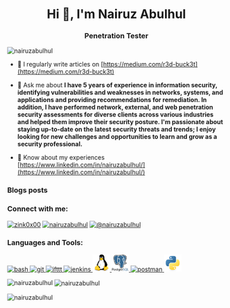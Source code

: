 <h1 align="center">Hi 👋, I'm Nairuz Abulhul</h1>
<h3 align="center">Penetration Tester</h3>

<p align="left"> <img src="https://komarev.com/ghpvc/?username=nairuzabulhul&label=Profile%20views&color=0e75b6&style=flat" alt="nairuzabulhul" /> </p>

- 📝 I regularly write articles on [https://medium.com/r3d-buck3t](https://medium.com/r3d-buck3t)

- 💬 Ask me about **I have 5 years of experience in information security, identifying vulnerabilities and weaknesses in networks, systems, and applications and providing recommendations for remediation. In addition, I have performed network, external, and web penetration security assessments for diverse clients across various industries and helped them improve their security posture. I'm passionate about staying up-to-date on the latest security threats and trends; I enjoy looking for new challenges and opportunities to learn and grow as a security professional.**

- 📄 Know about my experiences [https://www.linkedin.com/in/nairuzabulhul/](https://www.linkedin.com/in/nairuzabulhul/)

### Blogs posts
<!-- BLOG-POST-LIST:START -->
<!-- BLOG-POST-LIST:END -->

<h3 align="left">Connect with me:</h3>
<p align="left">
<a href="https://twitter.com/zink0x00" target="blank"><img align="center" src="https://raw.githubusercontent.com/rahuldkjain/github-profile-readme-generator/master/src/images/icons/Social/twitter.svg" alt="zink0x00" height="30" width="40" /></a>
<a href="https://linkedin.com/in/nairuzabulhul" target="blank"><img align="center" src="https://raw.githubusercontent.com/rahuldkjain/github-profile-readme-generator/master/src/images/icons/Social/linked-in-alt.svg" alt="nairuzabulhul" height="30" width="40" /></a>
<a href="https://medium.com/@nairuzabulhul" target="blank"><img align="center" src="https://raw.githubusercontent.com/rahuldkjain/github-profile-readme-generator/master/src/images/icons/Social/medium.svg" alt="@nairuzabulhul" height="30" width="40" /></a>
</p>

<h3 align="left">Languages and Tools:</h3>
<p align="left"> <a href="https://www.gnu.org/software/bash/" target="_blank" rel="noreferrer"> <img src="https://www.vectorlogo.zone/logos/gnu_bash/gnu_bash-icon.svg" alt="bash" width="40" height="40"/> </a> <a href="https://git-scm.com/" target="_blank" rel="noreferrer"> <img src="https://www.vectorlogo.zone/logos/git-scm/git-scm-icon.svg" alt="git" width="40" height="40"/> </a> <a href="https://ifttt.com/" target="_blank" rel="noreferrer"> <img src="https://www.vectorlogo.zone/logos/ifttt/ifttt-ar21.svg" alt="ifttt" width="40" height="40"/> </a> <a href="https://www.jenkins.io" target="_blank" rel="noreferrer"> <img src="https://www.vectorlogo.zone/logos/jenkins/jenkins-icon.svg" alt="jenkins" width="40" height="40"/> </a> <a href="https://www.linux.org/" target="_blank" rel="noreferrer"> <img src="https://raw.githubusercontent.com/devicons/devicon/master/icons/linux/linux-original.svg" alt="linux" width="40" height="40"/> </a> <a href="https://www.postgresql.org" target="_blank" rel="noreferrer"> <img src="https://raw.githubusercontent.com/devicons/devicon/master/icons/postgresql/postgresql-original-wordmark.svg" alt="postgresql" width="40" height="40"/> </a> <a href="https://postman.com" target="_blank" rel="noreferrer"> <img src="https://www.vectorlogo.zone/logos/getpostman/getpostman-icon.svg" alt="postman" width="40" height="40"/> </a> <a href="https://www.python.org" target="_blank" rel="noreferrer"> <img src="https://raw.githubusercontent.com/devicons/devicon/master/icons/python/python-original.svg" alt="python" width="40" height="40"/> </a> </p>

<p><img align="left" src="https://github-readme-stats.vercel.app/api/top-langs?username=nairuzabulhul&show_icons=true&locale=en&layout=compact" alt="nairuzabulhul" /></p>

<p>&nbsp;<img align="center" src="https://github-readme-stats.vercel.app/api?username=nairuzabulhul&show_icons=true&locale=en" alt="nairuzabulhul" /></p>

<p><img align="center" src="https://github-readme-streak-stats.herokuapp.com/?user=nairuzabulhul&" alt="nairuzabulhul" /></p>

